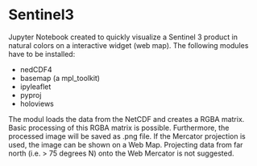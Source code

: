 # Sentinel3

Jupyter Notebook created to quickly visualize a Sentinel 3 product in natural colors on a interactive widget (web map). The following modules have to be installed:
- nedCDF4
- basemap (a mpl_toolkit)
- ipyleaflet
- pyproj
- holoviews

The modul loads the data from the NetCDF and creates a RGBA matrix. Basic processing of this RGBA matrix is possible. Furthermore, the processed image will be saved as .png file. If the Mercator projection is used, the image can be shown on a Web Map. Projecting data from far north (i.e. > 75 degrees N) onto the Web Mercator is not suggested.
